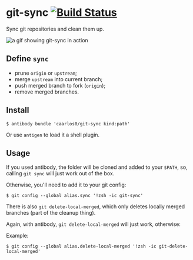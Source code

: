 # git-sync [![Build Status](https://travis-ci.org/caarlos0/git-sync.svg?branch=master)](https://travis-ci.org/caarlos0/git-sync)

Sync git repositories and clean them up.

![a gif showing git-sync in action](https://dl.dropboxusercontent.com/u/247142/projects/git-sync.mov.gif)

## Define `sync`

- prune `origin` or `upstream`;
- merge `upstream` into current branch;
- push merged branch to fork (`origin`);
- remove merged branches.

## Install

```console
$ antibody bundle 'caarlos0/git-sync kind:path'
```

Or use `antigen` to load it a shell plugin.

## Usage

If you used antibody, the folder will be cloned and added to your `$PATH`,
so, calling `git sync` will just work out of the box.


Otherwise, you'll need to add it to your git config:

```console
$ git config --global alias.sync '!zsh -ic git-sync'
```

There is also `git delete-local-merged`, which only deletes
locally merged branches (part of the cleanup thing).

Again, with antibody, `git delete-local-merged` will just work, otherwise:

Example:

```console
$ git config --global alias.delete-local-merged '!zsh -ic git-delete-local-merged'
```
